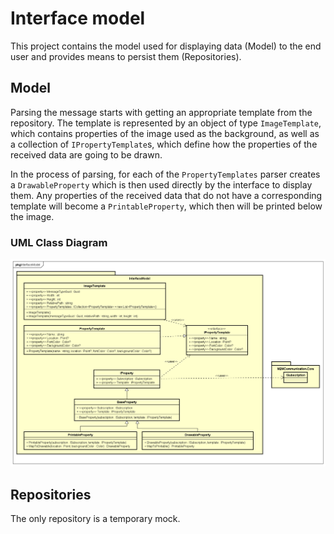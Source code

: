 # Interface model

This project contains the model used for displaying data (Model) to the end user and provides means to persist them (Repositories).

## Model

Parsing the message starts with getting an appropriate template from the repository. The template is represented by an object of type `ImageTemplate`, which contains properties of the image used as the background, as well as a collection of `IPropertyTemplate`s, which define how the properties of the received data are going to be drawn.

In the process of parsing, for each of the `PropertyTemplates` parser creates a `DrawableProperty` which is then used directly by the interface to display them. Any properties of the received data that do not have a corresponding template will become a `PrintableProperty`, which then will be printed below the image.

### UML Class Diagram

![Model class diagram](InterfaceModelUML.png)

## Repositories

The only repository is a temporary mock.

